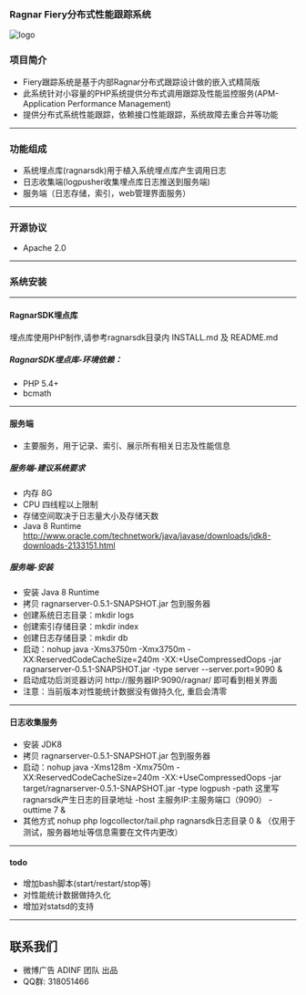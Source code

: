 ### Ragnar Fiery分布式性能跟踪系统

![logo](https://img.shields.io/badge/status-alpha-red.svg)

### 项目简介
 * Fiery跟踪系统是基于内部Ragnar分布式跟踪设计做的嵌入式精简版
 * 此系统针对小容量的PHP系统提供分布式调用跟踪及性能监控服务(APM-Application Performance Management)
 * 提供分布式系统性能跟踪，依赖接口性能跟踪，系统故障去重合并等功能

---------------------------------------

### 功能组成
 * 系统埋点库(ragnarsdk)用于植入系统埋点库产生调用日志
 * 日志收集端(logpusher收集埋点库日志推送到服务端)
 * 服务端（日志存储，索引，web管理界面服务）

---------------------------------------

### 开源协议 
 * Apache 2.0 

---------------------------------------

### 系统安装

---------------------------------------

#### RagnarSDK埋点库
埋点库使用PHP制作,请参考ragnarsdk目录内 INSTALL.md 及 README.md

##### RagnarSDK埋点库-环境依赖：
 * PHP 5.4+
 * bcmath

---------------------------------------

#### 服务端
 * 主要服务，用于记录、索引、展示所有相关日志及性能信息

##### 服务端-建议系统要求
 * 内存 8G
 * CPU 四线程以上限制
 * 存储空间取决于日志量大小及存储天数
 * Java 8 Runtime http://www.oracle.com/technetwork/java/javase/downloads/jdk8-downloads-2133151.html

##### 服务端-安装
 * 安装 Java 8 Runtime 
 * 拷贝 ragnarserver-0.5.1-SNAPSHOT.jar 包到服务器
 * 创建系统日志目录：mkdir logs 
 * 创建索引存储目录：mkdir index
 * 创建日志存储目录：mkdir db
 * 启动：nohup java -Xms3750m -Xmx3750m -XX:ReservedCodeCacheSize=240m -XX:+UseCompressedOops -jar ragnarserver-0.5.1-SNAPSHOT.jar -type server --server.port=9090 &
 * 启动成功后浏览器访问 http://服务器IP:9090/ragnar/ 即可看到相关界面
 * 注意：当前版本对性能统计数据没有做持久化, 重启会清零

---------------------------------------

#### 日志收集服务
 * 安装 JDK8
 * 拷贝 ragnarserver-0.5.1-SNAPSHOT.jar 包到服务器
 * 启动：nohup java -Xms128m -Xmx750m -XX:ReservedCodeCacheSize=240m -XX:+UseCompressedOops -jar target/ragnarserver-0.5.1-SNAPSHOT.jar -type logpush -path 这里写ragnarsdk产生日志的目录地址 -host 主服务IP:主服务端口（9090） -outtime 7 &
 * 其他方式 nohup php logcollector/tail.php ragnarsdk日志目录 0 & （仅用于测试，服务器地址等信息需要在文件内更改）

---------------------------------------

#### todo
 * 增加bash脚本(start/restart/stop等)
 * 对性能统计数据做持久化
 * 增加对statsd的支持

---------------------------------------

## 联系我们
 * 微博广告 ADINF 团队 出品
 * QQ群: 318051466
